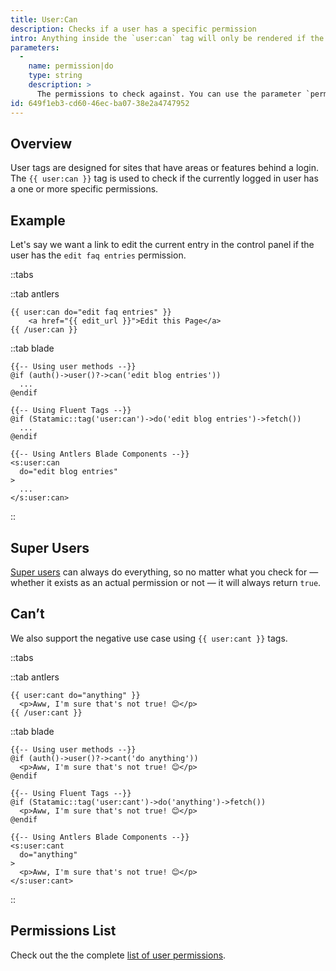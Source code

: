 ```yaml
---
title: User:Can
description: Checks if a user has a specific permission
intro: Anything inside the `user:can` tag will only be rendered if the user has the specified permission.
parameters:
  -
    name: permission|do
    type: string
    description: >
      The permissions to check against. You can use the parameter `permission` or `do`, depending on you feel about the grammar of each case. Specify multiple permissions by pipe separating them: `{{ user:can do="things|stuff" }}`.
id: 649f1eb3-cd60-46ec-ba07-38e2a4747952
---
```

## Overview

User tags are designed for sites that have areas or features behind a login. The `{{ user:can }}` tag is used to check if the currently logged in user has a one or more specific permissions.

## Example

Let's say we want a link to edit the current entry in the control panel if the user has the `edit faq entries` permission.

::tabs

::tab antlers
```antlers
{{ user:can do="edit faq entries" }}
    <a href="{{ edit_url }}">Edit this Page</a>
{{ /user:can }}
```
::tab blade
```blade
{{-- Using user methods --}}
@if (auth()->user()?->can('edit blog entries'))
  ...
@endif

{{-- Using Fluent Tags --}}
@if (Statamic::tag('user:can')->do('edit blog entries')->fetch())
  ...
@endif

{{-- Using Antlers Blade Components --}}
<s:user:can
  do="edit blog entries"
>
  ...
</s:user:can>
```
::

## Super Users

[Super users](/users#super-users) can always do everything, so no matter what you check for — whether it exists as an actual permission or not — it will always return `true`.

## Can’t

We also support the negative use case using `{{ user:cant }}` tags.

::tabs

::tab antlers
```antlers
{{ user:cant do="anything" }}
  <p>Aww, I'm sure that's not true! 😊</p>
{{ /user:cant }}
```
::tab blade
```blade
{{-- Using user methods --}}
@if (auth()->user()?->cant('do anything'))
  <p>Aww, I'm sure that's not true! 😊</p>
@endif

{{-- Using Fluent Tags --}}
@if (Statamic::tag('user:cant')->do('anything')->fetch())
  <p>Aww, I'm sure that's not true! 😊</p>
@endif

{{-- Using Antlers Blade Components --}}
<s:user:cant
  do="anything"
>
  <p>Aww, I'm sure that's not true! 😊</p>
</s:user:cant>
```
::

## Permissions List

Check out the the complete [list of user permissions](/users#permissions).

